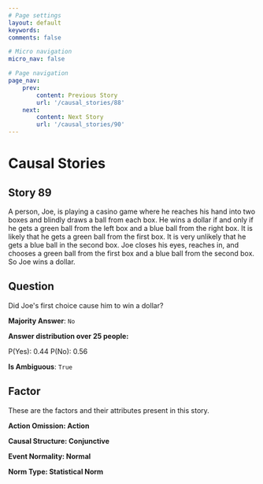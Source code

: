 ```yaml
---
# Page settings
layout: default
keywords:
comments: false

# Micro navigation
micro_nav: false

# Page navigation
page_nav:
    prev:
        content: Previous Story
        url: '/causal_stories/88'
    next:
        content: Next Story
        url: '/causal_stories/90'
---
```

# Causal Stories

## Story 89

<div class='text-hightlight'>
A person, Joe, is playing a casino game where he reaches his hand into two boxes and blindly draws a ball from each box. He wins a dollar if and only if he gets a green ball from the left box and a blue ball from the right box. It is likely that he gets a green ball from the first box. It is very unlikely that he gets a blue ball in the second box. Joe closes his eyes, reaches in, and chooses a green ball from the first box and a blue ball from the second box. So Joe wins a dollar.
</div>

## Question

<p>
<div class='text-hightlight'>Did Joe's first choice cause him to win a dollar?</div>
</p>

**Majority Answer**: <code class="language-plaintext highlighter-rouge">No</code>

**Answer distribution over 25 people:**

<div class="container">
<div class="row">
<div class="col-md-7">
    <div class="slider-container">
        <div class="slider">
            <div class="slider-value" id="sliderValue"></div>
        </div>
        <div class="slider-labels">
            <span id="yesLabel">P(Yes): 0.44</span>
            <span id="noLabel">P(No): 0.56</span>
        </div>
    </div>
</div>
</div>
</div>

**Is Ambiguous**:  <code class="language-plaintext highlighter-rouge">True</code> <!-- False -->

## Factor

These are the factors and their attributes present in this story.


<div class="callout callout--info">
    <p><strong>Action Omission: Action</strong></p>
</div>

<div class="callout callout--info">
    <p><strong>Causal Structure: Conjunctive</strong></p>
</div>

<div class="callout callout--info">
    <p><strong>Event Normality: Normal</strong></p>
</div>

<div class="callout callout--info">
    <p><strong>Norm Type: Statistical Norm</strong></p>
</div>
